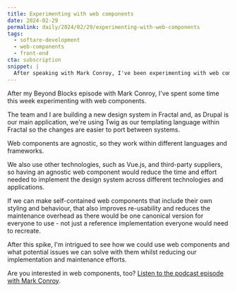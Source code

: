 ```yaml
---
title: Experimenting with web components
date: 2024-02-29
permalink: daily/2024/02/29/experimenting-with-web-components
tags:
  - softare-development
  - web-components
  - front-end
cta: subscription
snippet: |
  After speaking with Mark Conroy, I've been experimenting with web components.
---
```


After my Beyond Blocks episode with Mark Conroy, I've spent some time this week experimenting with web components.

The team and I are building a new design system in Fractal and, as Drupal is our main application, we're using Twig as our templating language within Fractal so the changes are easier to port between systems.

Web components are agnostic, so they work within different languages and frameworks.

We also use other technologies, such as Vue.js, and third-party suppliers, so having an agnostic web component would reduce the time and effort needed to implement the design system across different technologies and applications.

If we can make self-contained web components that include their own styling and behaviour, that also improves re-usability and reduces the maintenance overhead as there would be one canonical version for everyone to use - not just a reference implementation everyone would need to recreate.

After this spike, I'm intrigued to see how we could use web components and what potential issues we can solve with them whilst reducing our implementation and maintenance efforts.

Are you interested in web components, too? [Listen to the podcast episode with Mark Conroy][episode].

[episode]: {{site.url}}/podcast/11-mark-conroy
